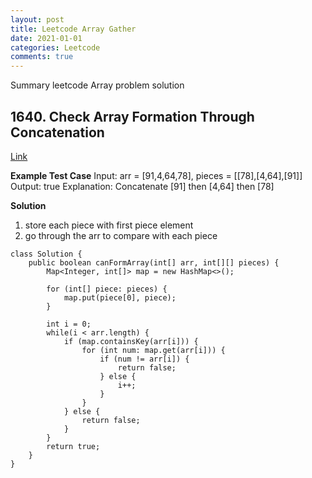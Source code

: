 ```yaml
---
layout: post
title: Leetcode Array Gather
date: 2021-01-01
categories: Leetcode
comments: true
---
```


Summary leetcode Array problem solution

## 1640. Check Array Formation Through Concatenation 
[Link](https://leetcode.com/problems/check-array-formation-through-concatenation/)

**Example Test Case**
Input: arr = [91,4,64,78], pieces = [[78],[4,64],[91]]
Output: true
Explanation: Concatenate [91] then [4,64] then [78]

**Solution**

1. store each piece with first piece element
2. go through the arr to compare with each piece

```
class Solution {
    public boolean canFormArray(int[] arr, int[][] pieces) {
        Map<Integer, int[]> map = new HashMap<>();
        
        for (int[] piece: pieces) {
            map.put(piece[0], piece);
        }
        
        int i = 0;
        while(i < arr.length) {
            if (map.containsKey(arr[i])) {
                for (int num: map.get(arr[i])) {
                    if (num != arr[i]) {
                        return false;
                    } else {
                        i++;
                    }
                }
            } else {
                return false;
            }
        }
        return true;
    }
}
```